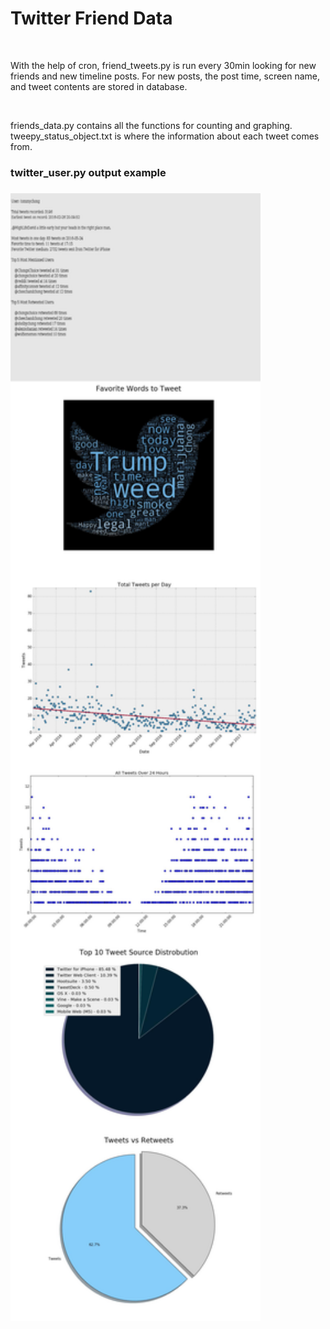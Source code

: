 <h1>Twitter Friend Data</h1>
<br>
<p>With the help of cron, friend_tweets.py is run every 30min looking for new friends and new timeline posts.
For new posts, the post time, screen name, and tweet contents are stored in database.</p>
<br>
<p> friends_data.py contains all the functions for counting and graphing.
<br>
tweepy_status_object.txt is where the information about each tweet comes from.
</p>

<h3> twitter_user.py output example<h3>
<img src="https://github.com/nickbonne/twitter_friends_data/blob/master/f_data_output/tmp/user_graphic.jpg" width=400>
